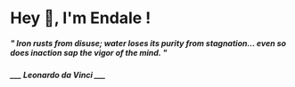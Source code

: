 <h1 title="head"> Hey 👋, I'm Endale !</h1>

**<h5><i>" Iron rusts from disuse; water loses its purity from stagnation... even so does inaction sap the vigor of the mind. "</i></h5>**

*<b>___ Leonardo da Vinci ___</b>*

